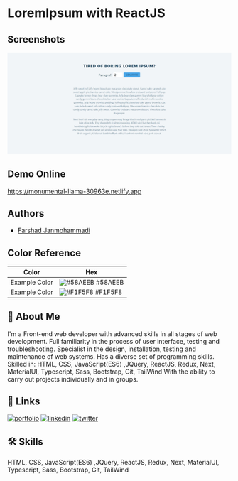 # LoremIpsum with ReactJS



## Screenshots

![App Screenshot1](https://github.com/FarshadJanmohammadi/images/blob/main/loremIpsum.jpg?raw=true)



## Demo Online


https://monumental-llama-30963e.netlify.app



## Authors

- [Farshad Janmohammadi](https://www.FarshadJanmohammadi.ir)

## Color Reference 

| Color             | Hex                                                                |
| ----------------- | ------------------------------------------------------------------ |
| Example Color | ![#58AEEB](https://via.placeholder.com/58AEEB?text=+) #58AEEB |
| Example Color | ![#F1F5F8](https://via.placeholder.com/10/F1F5F8?text=+) #F1F5F8 |






## 🚀 About Me
I'm a Front-end web developer with advanced skills in all stages of web development. Full familiarity in the process of user interface, testing and troubleshooting. Specialist in the design, installation, testing and maintenance of web systems. Has a diverse set of programming skills. Skilled in:
HTML, CSS, JavaScript(ES6) ,JQuery, ReactJS, Redux, Next, MaterialUI, Typescript, Sass, Bootstrap, Git, TailWind
With the ability to carry out projects individually and in groups.


## 🔗 Links
[![portfolio](https://img.shields.io/badge/my_portfolio-000?style=for-the-badge&logo=ko-fi&logoColor=white)](https://github.com/farshadjanmohammadi)
[![linkedin](https://img.shields.io/badge/linkedin-0A66C2?style=for-the-badge&logo=linkedin&logoColor=white)](https://www.linkedin.com/in/farshadjanmohammadi)
[![twitter](https://img.shields.io/badge/twitter-1DA1F2?style=for-the-badge&logo=twitter&logoColor=white)](https://twitter.com/farshadjanm1)


## 🛠 Skills

HTML, CSS, JavaScript(ES6) ,JQuery, ReactJS, Redux, Next, MaterialUI, Typescript, Sass, Bootstrap, Git, TailWind


